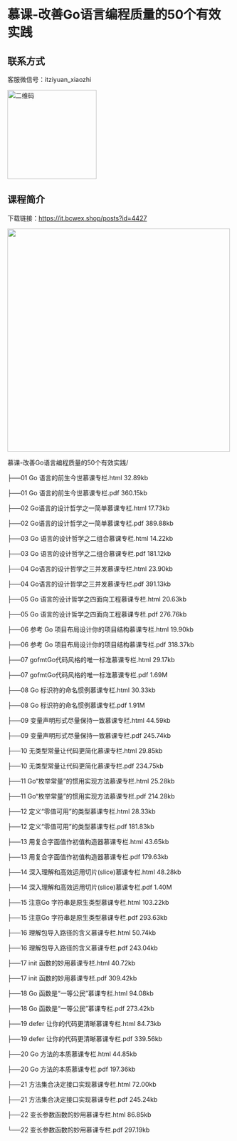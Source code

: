 # 慕课-改善Go语言编程质量的50个有效实践

## 联系方式

客服微信号：itziyuan_xiaozhi

<img src="https://ziyuanyun.oss-cn-guangzhou.aliyuncs.com/common/20240614073449/666b82192834a.jpg" width="200" height="200" alt="二维码">

## 课程简介

下载链接：https://it.bcwex.shop/posts?id=4427

<img src="https://ziyuanyun.oss-cn-guangzhou.aliyuncs.com/yun/20240910073013/66df8505509ef.jpg" width="500" alt="">

  

 慕课-改善Go语言编程质量的50个有效实践/

 ├──01 Go 语言的前生今世慕课专栏.html 32.89kb

 ├──01 Go 语言的前生今世慕课专栏.pdf 360.15kb

 ├──02 Go语言的设计哲学之一简单慕课专栏.html 17.73kb

 ├──02 Go语言的设计哲学之一简单慕课专栏.pdf 389.88kb

 ├──03 Go 语言的设计哲学之二组合慕课专栏.html 14.22kb

 ├──03 Go 语言的设计哲学之二组合慕课专栏.pdf 181.12kb

 ├──04 Go语言的设计哲学之三并发慕课专栏.html 23.90kb

 ├──04 Go语言的设计哲学之三并发慕课专栏.pdf 391.13kb

 ├──05 Go 语言的设计哲学之四面向工程慕课专栏.html 20.63kb

 ├──05 Go 语言的设计哲学之四面向工程慕课专栏.pdf 276.76kb

 ├──06 参考 Go 项目布局设计你的项目结构慕课专栏.html 19.90kb

 ├──06 参考 Go 项目布局设计你的项目结构慕课专栏.pdf 318.37kb

 ├──07 gofmtGo代码风格的唯一标准慕课专栏.html 29.17kb

 ├──07 gofmtGo代码风格的唯一标准慕课专栏.pdf 1.69M

 ├──08 Go 标识符的命名惯例慕课专栏.html 30.33kb

 ├──08 Go 标识符的命名惯例慕课专栏.pdf 1.91M

 ├──09 变量声明形式尽量保持一致慕课专栏.html 44.59kb

 ├──09 变量声明形式尽量保持一致慕课专栏.pdf 245.74kb

 ├──10 无类型常量让代码更简化慕课专栏.html 29.85kb

 ├──10 无类型常量让代码更简化慕课专栏.pdf 234.75kb

 ├──11 Go“枚举常量”的惯用实现方法慕课专栏.html 25.28kb

 ├──11 Go“枚举常量”的惯用实现方法慕课专栏.pdf 214.28kb

 ├──12 定义“零值可用”的类型慕课专栏.html 28.33kb

 ├──12 定义“零值可用”的类型慕课专栏.pdf 181.83kb

 ├──13 用复合字面值作初值构造器慕课专栏.html 43.65kb

 ├──13 用复合字面值作初值构造器慕课专栏.pdf 179.63kb

 ├──14 深入理解和高效运用切片(slice)慕课专栏.html 48.28kb

 ├──14 深入理解和高效运用切片(slice)慕课专栏.pdf 1.40M

 ├──15 注意Go 字符串是原生类型慕课专栏.html 103.22kb

 ├──15 注意Go 字符串是原生类型慕课专栏.pdf 293.63kb

 ├──16 理解包导入路径的含义慕课专栏.html 50.74kb

 ├──16 理解包导入路径的含义慕课专栏.pdf 243.04kb

 ├──17 init 函数的妙用慕课专栏.html 40.72kb

 ├──17 init 函数的妙用慕课专栏.pdf 309.42kb

 ├──18 Go 函数是“一等公民”慕课专栏.html 94.08kb

 ├──18 Go 函数是“一等公民”慕课专栏.pdf 273.42kb

 ├──19 defer 让你的代码更清晰慕课专栏.html 84.73kb

 ├──19 defer 让你的代码更清晰慕课专栏.pdf 339.56kb

 ├──20 Go 方法的本质慕课专栏.html 44.85kb

 ├──20 Go 方法的本质慕课专栏.pdf 197.36kb

 ├──21 方法集合决定接口实现慕课专栏.html 72.00kb

 ├──21 方法集合决定接口实现慕课专栏.pdf 245.24kb

 ├──22 变长参数函数的妙用慕课专栏.html 86.85kb

 └──22 变长参数函数的妙用慕课专栏.pdf 297.19kb

  